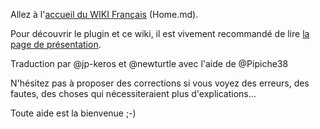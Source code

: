 Allez à l'[accueil du WIKI Français](Home.md) (Home.md).

Pour découvrir le plugin et ce wiki, il est vivement recommandé de lire [la page de présentation](Info_Accueil.md).

Traduction par @jp-keros et @newturtle avec l'aide de @Pipiche38


N'hésitez pas à proposer des corrections si vous voyez des erreurs, des fautes, des choses qui nécessiteraient plus d'explications...

Toute aide est la bienvenue ;-) 
